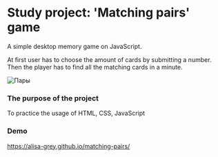 # Study project: 'Matching pairs' game
A simple desktop memory game on JavaScript.

At first user has to choose the amount of cards by submitting a number.
Then the player has to find all the matching cards in a minute.

![Пары](https://user-images.githubusercontent.com/74676124/122046087-25306480-cde7-11eb-93fa-f6e97878960b.JPG)

### The purpose of the project
To practice the usage of HTML, CSS, JavaScript

### Demo
https://alisa-grey.github.io/matching-pairs/



